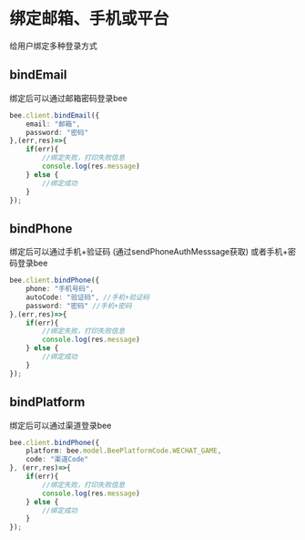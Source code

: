 # 绑定邮箱、手机或平台

给用户绑定多种登录方式

## bindEmail
绑定后可以通过邮箱密码登录bee
```typescript
bee.client.bindEmail({
    email: "邮箱",
    password: "密码"
},(err,res)=>{
    if(err){
        //绑定失败，打印失败信息
        console.log(res.message)
    } else {
        //绑定成功 
    }
});
```

## bindPhone
绑定后可以通过手机+验证码 (通过sendPhoneAuthMesssage获取) 或者手机+密码登录bee
```typescript
bee.client.bindPhone({
    phone: "手机号码",
    autoCode: "验证码", //手机+验证码
    password: "密码" //手机+密码
},(err,res)=>{
    if(err){
        //绑定失败，打印失败信息
        console.log(res.message)
    } else {
        //绑定成功 
    }
});
```

## bindPlatform
绑定后可以通过渠道登录bee
```typescript
bee.client.bindPhone({
    platform: bee.model.BeePlatformCode.WECHAT_GAME,
    code: "渠道Code"
}, (err,res)=>{
    if(err){
        //绑定失败，打印失败信息
        console.log(res.message)
    } else {
        //绑定成功 
    }
});
```


